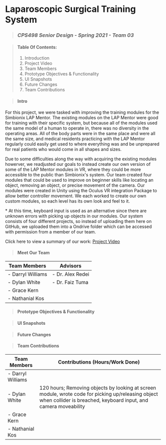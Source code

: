 # Laparoscopic Surgical Training System
> ### _CPS498 Senior Design - Spring 2021 - Team 03_

> #### Table Of Contents:
> 1. Introduction  
> 2. Project Video  
> 3. Team Members  
> 4. Prototype Objectives & Functionality  
> 5. UI Snapshots  
> 6. Future Changes  
> 7. Team Contributions  

> #### Intro
   For this project, we were tasked with improving the training modules for the Simbionix LAP Mentor. The existing modules on the LAP Mentor were good for training with their specific system, but because all of the modules used the same model of a human to operate in, there was no diversity in the operating areas. All of the body parts were in the same place and were all the same size, and medical residents practicing with the LAP Mentor regularly could easily get used to where everything was and be unprepared for real patients who would come in all shapes and sizes. 
   
   Due to some difficulties along the way with acquiring the existing modules howerver, we readjusted our goals to instead create our own version of some of the LAP Mentor modules in VR, where they could be more accessible to the public than Simbionix's system. Our team created four modules that could be used to improve on beginner skills like locating an object, removing an object, or precise movement of the camera. Our modules were created in Unity using the Oculus VR integration Package to allow better controller movement. We each worked to create our own custom modules, so each level has its own look and feel to it.
   
   \* At this time, keyboard input is used as an alternative since there are unknown errors with picking up objects in our modules.  Our system consists of four different projects, so instead of uploading them here on GitHub, we uploaded them into a Ondrive folder which can be accessed with permission from a member of our team. 

Click here to view a summary of our work: <a href="https://youtu.be/mgTneG63id8">Project Video</a>

> #### Meet Our Team
|   Team Members    |     Advisors     |
| ----------------- | ---------------- |
| - Darryl Williams | - Dr. Alex Redei |
| - Dylan White     | - Dr. Faiz Tuma  |
| - Grace Kern      |
| - Nathanial Kos   |

> #### Prototype Objectives & Functionality



> #### UI Snapshots



> #### Future Changes



> #### Team Contributions
|   Team Members    |   Contributions (Hours/Work Done)   |
| ----------------- | ----------------- |
| - Darryl Williams |                   |
| - Dylan White     | 120 hours; Removing objects by looking at screen module, wrote code for picking up/releasing object when collider is breached, keyboard input, and camera moveability |
| - Grace Kern      |                   |
| - Nathanial Kos   |                   |
